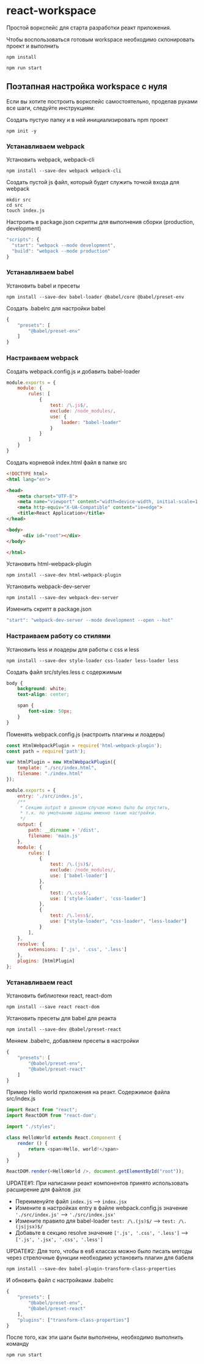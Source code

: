 # react-workspace
Простой воркспейс для старта разработки реакт приложения.

Чтобы воспользоваться готовым workspace необходимо склонировать проект и выполнить
```shell 
npm install

npm run start
```
## Поэтапная настройка workspace с нуля

Если вы хотите построить воркспейс самостоятельно, проделав руками все шаги, следуйте инструкциям:

Создать пустую папку и в ней инициализировать npm проект
```shell
npm init -y
```
### Устанавливаем webpack

Установить webpack, webpack-cli
```shell
npm install --save-dev webpack webpack-cli
```

Создать пустой js файл, который будет служить точкой входа для webpack
```shell
mkdir src
cd src
touch index.js
```

Настроить в package.json скрипты для выполнения сборки (production, development)
```js
"scripts": {
  "start": "webpack --mode development",
  "build": "webpack --mode production"
}
```
### Устанавливаем babel

Установить babel и пресеты
```shell
npm install --save-dev babel-loader @babel/core @babel/preset-env
```

Создать .babelrc для настройки babel
```js
{
    "presets": [
        "@babel/preset-env"
    ]
}
```
### Настраиваем webpack

Создать webpack.config.js и добавить babel-loader
```js
module.exports = {
    module: {
        rules: [
            {
                test: /\.js$/,
                exclude: /node_modules/,
                use: {
                    loader: "babel-loader"
                }
            }          
        ]
    }
}
```

Создать корневой index.html файл в папке src
```html
<!DOCTYPE html>
<html lang="en">

<head>
    <meta charset="UTF-8">
    <meta name="viewport" content="width=device-width, initial-scale=1.0">
    <meta http-equiv="X-UA-Compatible" content="ie=edge">
    <title>React Application</title>    
</head>

<body>
      <div id="root"></div>
</body>

</html>
```

Установить html-webpack-plugin
```shell
npm install --save-dev html-webpack-plugin
```

Установить webpack-dev-server
```shell
npm install --save-dev webpack-dev-server
```

Изменить скрипт в package.json
```js
"start": "webpack-dev-server --mode development --open --hot"
```
### Настраиваем работу со стилями

Установить less и лоадеры для работы с css и less
```shell
npm install --save-dev style-loader css-loader less-loader less
```

Создать файл src/styles.less с содержимым 
```css
body {
    background: white;
    text-align: center;

    span {
        font-size: 50px;
    }
}
```

Поменять webpack.config.js (настроить плагины и лоадеры)
```js
const HtmlWebpackPlugin = require('html-webpack-plugin');
const path = require('path');

var htmlPlugin = new HtmlWebpackPlugin({
    template: "./src/index.html",
    filename: "./index.html"
});

module.exports = {
    entry: './src/index.js',
    /**
     * Секцию output в данном случае можно было бы опустить,
     * т.к. по умолчанию заданы именно такие настройки.
     */
    output: {
        path: __dirname + '/dist',
        filename: 'main.js'
    },
    module: {
        rules: [
            {
                test: /\.(js)$/,
                exclude: /node_modules/,
                use: ['babel-loader']
            }, 
            {
                test: /\.css$/,
                use: ['style-loader', 'css-loader']
            },
            {
                test: /\.less$/,
                use: ["style-loader", "css-loader", "less-loader"]
            }
        ],
    },
    resolve: {
        extensions: ['.js', '.css', '.less']
    },
    plugins: [htmlPlugin]
};
```
### Устанавливаем react

Установить библиотеки react, react-dom
```shell
npm install --save react react-dom
```

Установить пресеты для babel для реакта
```shell
npm install --save-dev @babel/preset-react
```

Меняем .babelrc, добавляем пресеты в настройки 
```js
{
    "presets": [
        "@babel/preset-env",
        "@babel/preset-react"
    ]
}
```

Пример Hello world приложения на реакт. Содержимое файла src/index.js
```js
import React from "react";
import ReactDOM from "react-dom";

import "./styles";

class HelloWorld extends React.Component {
    render () {
        return <span>Hello, world!</span>
    }
}

ReactDOM.render(<HelloWorld />, document.getElementById("root"));
```

UPDATE#1: При написании реакт компонентов принято использовать расширение для файлов .jsx
* Переименуйте файл ```index.js``` --> ```index.jsx```
* Измените в настройках entry в файле webpack.config.js значение ```'./src/index.js'``` --> ```'./src/index.jsx'```
* Измените правило для babel-loader ```test: /\.(js)$/``` --> ```test: /\.(js|jsx)$/```
* Добавьте в секцию resolve значение ```['.js', '.css', '.less']``` --> ```['.js', '.jsx', '.css', '.less']```

UPDATE#2: Для того, чтобы в es6 классах можно было писать методы через стрелочные функции необходимо установить плагин для бабеля
```shell
npm install --save-dev babel-plugin-transform-class-properties
```

И обновить файл с настройками .babelrc
```js
{
    "presets": [
        "@babel/preset-env",
        "@babel/preset-react"
    ],
    "plugins": ["transform-class-properties"]
}
```

После того, как эти шаги были выполнены, необходимо выполнить команду
```shell
npm run start
```
